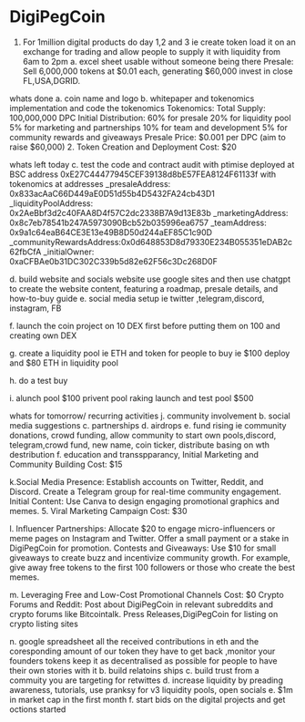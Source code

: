 # DigiPegCoin
1. For 1million digital products do day 1,2 and 3 ie create token load it on an exchange for trading and allow people to supply it with liquidity from 6am to 2pm
a. excel sheet usable without someone being there
Presale: Sell 6,000,000 tokens at $0.01 each, generating $60,000 invest in close FL,USA,DGRID.


whats done
a. coin name and logo
b. whitepaper and tokenomics implementation and code the tokenomics
Tokenomics:
Total Supply: 100,000,000 DPC
Initial Distribution:
60% for presale
20% for liquidity pool
5% for marketing and partnerships
10% for team and development
5% for community rewards and giveaways
Presale Price: $0.001 per DPC (aim to raise $60,000)
2. Token Creation and Deployment
Cost: $20

whats left today
c. test the code and contract audit with ptimise
deployed at BSC address 0xE27C44477945CEF39138d8bE57FEA8124F61133f
with tokenomics at addresses 
_presaleAddress: 0x833acAaC66D449aE0D51d55b4D5432FA24cb43D1
_liquidityPoolAddress: 0x2AeBbf3d2c40FAA8D4f57C2dc2338B7A9d13E83b
_marketingAddress: 0x8c7eb78541b247A5973090Bcb52b035996ea6757
_teamAddress: 0x9a1c64eaB64CE3E13e49B8D50d244aEF85C1c90D
_communityRewardsAddress:0x0d648853D8d79330E234B055351eDAB2c62fbCfA
_initialOwner: 0xaCFBAe0b31DC302C339b5d82e62F56c3Dc268D0F


d. build website and socials website use google sites and then use chatgpt to create the website content, featuring a roadmap, presale details, and how-to-buy guide
e. social media setup ie twitter ,telegram,discord, instagram, FB

f. launch the coin project on 10 DEX first before putting them on 100 and creating own DEX

g. create a liquidity pool ie ETH and token for people to buy  ie $100 deploy and $80 ETH in liquidity pool

h. do a test buy

i. alunch pool $100 privent pool raking launch and test pool $500

whats for tomorrow/ recurring activities
j. community involvement b. social media suggestions c. partnerships d. airdrops e. fund rising ie community donations, crowd funding, allow community to start own pools,discord, telegram,crowd fund, new name, coin ticker, distribute basing on wth destribution f. education and transspparancy, Initial Marketing and Community Building Cost: $15

k.Social Media Presence: Establish accounts on Twitter, Reddit, and Discord. Create a Telegram group for real-time community engagement. Initial Content: Use Canva to design engaging promotional graphics and memes. 5. Viral Marketing Campaign Cost: $30

l. Influencer Partnerships: Allocate $20 to engage micro-influencers or meme pages on Instagram and Twitter. Offer a small payment or a stake in DigiPegCoin for promotion. Contests and Giveaways: Use $10 for small giveaways to create buzz and incentivize community growth. For example, give away free tokens to the first 100 followers or those who create the best memes. 

m. Leveraging Free and Low-Cost Promotional Channels Cost: $0 Crypto Forums and Reddit: Post about DigiPegCoin in relevant subreddits and crypto forums like Bitcointalk. Press Releases,DigiPegCoin for listing on crypto listing sites

n.  google spreadsheet all the received contributions in eth and the coresponding amount of our token they have to get back ,monitor your founders tokens keep it as decentralised as possible for people to have their own stories with it b. build relatoins ships c. build trust from a commuity you are targeting for retwittes d. increase liquidity by preading awareness, tutorials, use pranksy for v3 liquidity pools, open socials e. $1m in market cap in the first month f. start bids on the digital projects and get octions started



